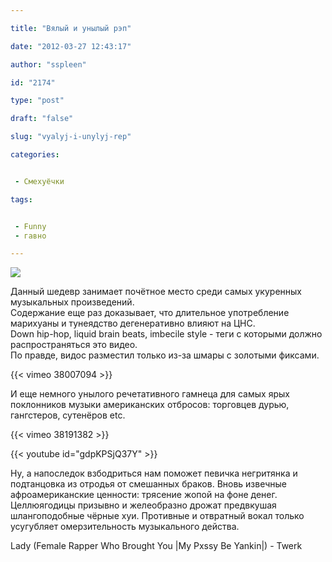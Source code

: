 ```yaml
---

title: "Вялый и унылый рэп"

date: "2012-03-27 12:43:17"

author: "sspleen"

id: "2174"

type: "post"

draft: "false"

slug: "vyalyj-i-unylyj-rep"

categories:


 - Смехуёчки

tags:


 - Funny
 - гавно

---
```

[![](/uploads/2012/05/гангста-рэп.jpg)](/2012/03/vyalyj-i-unylyj-rep/gangsta-rep/)  
  
Данный шедевр занимает почётное место среди самых укуренных музыкальных произведений.  
Содержание еще раз доказывает, что длительное употребление марихуаны и тунеядство дегенеративно влияют на ЦНС.  
Down hip-hop, liquid brain beats, imbecile style - теги с которыми должно распространяться это видео.  
По правде, видос разместил только из-за шмары с золотыми фиксами.  
  
{{< vimeo 38007094 >}}  
  
И еще немного унылого речетативного гамнеца для самых ярых поклонников музыки американских отбросов: торговцев дурью, гангстеров, сутенёров etc.  
  
{{< vimeo 38191382 >}}  
  
{{< youtube id="gdpKPSjQ37Y" >}}  
  
Ну, а напоследок взбодриться нам поможет певичка негритянка и подтанцовка из отродья от смешанных браков. Вновь извечные афроамериканские ценности: трясение жопой на фоне денег. Целлюягодицы призывно и желеобразно дрожат предвкушая шлангоподобные чёрные хуи. Противные и отвратный вокал только усугубляет омерзительность музыкального действа.  
  
Lady (Female Rapper Who Brought You |My Pxssy Be Yankin|) - Twerk